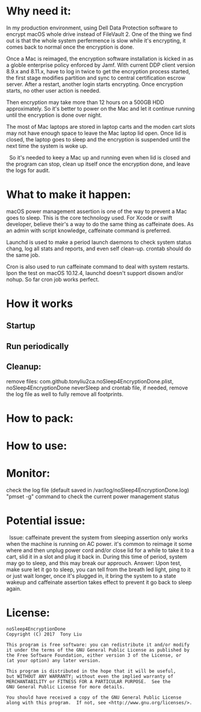Why need it:
============
   In my production environment, using Dell Data Protection software to encrypt macOS whole drive instead of FileVault 2. One of the thing we find out is that the whole system perfermence is slow while it's encrypting, it comes back to normal once the encryption is done.
   
   Once a Mac is reimaged, the encryption software installation is kicked in as a globle enterprise policy enforced by Jamf. With current DDP client version 8.9.x and 8.11.x, have to log in twice to get the encryption process started, the first stage modifies partition and sync to central certification escrow server. After a restart, another login starts encrypting. Once encryption starts, no other user action is needed.
   
   Then encryption may take more than 12 hours on a 500GB HDD approximately. So it's better to power on the Mac and let it continue running until the encryption is done over night.
   
   The most of Mac laptops are stored in laptop carts and the moden cart slots may not have enough space to leave the Mac laptop lid open. Once lid is closed, the laptop goes to sleep and the encryption is suspended until the next time the system is woke up.

   So it's needed to keey a Mac up and running even when lid is closed and the program can stop, clean up itself once the encryption done, and leave the logs for audit.

What to make it happen:
=====================
   macOS power management assertion is one of the way to prevent a Mac goes to sleep. This is the core technology used. For Xcode or swift developer, believe their's a way to do the same thing as caffeinate does. As an admin with script knowledge, caffeinate command is preferred.
  
  Launchd is used to make a period launch daemons to check system status chang, log all stats and reports, and even self clean-up. crontab should do the same job.
  
  Cron is also used to run caffeinate command to deal with system restarts. Ipon the test on macOS 10.12.4, launchd doesn't support disown and/or nohup. So far cron job works perfect.

How it works
============
Startup
-------

Run periodically
----------------

Cleanup:
--------
  remove files: com.github.tonyliu2ca.noSleep4EncryptionDone.plist, noSleep4EncryptionDone neverSleep and crontab file,
  if needed, remove the log file as well to fully remove all footprints.

How to pack:
===========

How to use:
===========

Monitor:
========
  check the log file (default saved in /var/log/noSleep4EncryptionDone.log)
  "pmset -g" command to check the current power management status



Potential issue:
===========
   Issue: caffeinate prevent the system from sleeping assertion only works when the machine is running on AC power. it's common to reimage it some where and then unplug power cord and/or close lid for a while to take it to a cart, slid it in a slot and plug it back in. During this time of period, system may go to sleep, and this may break our approuch.
   Answer: Upon test, make sure let it go to sleep, you can tell from the breath led light, ping to it or just wait longer, once it's plugged in, it bring the system to a state wakeup and caffeinate assertion takes effect to prevent it go back to sleep again.


License:
========
    noSleep4EncryptionDone
    Copyright (C) 2017  Tony Liu

    This program is free software: you can redistribute it and/or modify
    it under the terms of the GNU General Public License as published by
    the Free Software Foundation, either version 3 of the License, or
    (at your option) any later version.

    This program is distributed in the hope that it will be useful,
    but WITHOUT ANY WARRANTY; without even the implied warranty of
    MERCHANTABILITY or FITNESS FOR A PARTICULAR PURPOSE.  See the
    GNU General Public License for more details.

    You should have received a copy of the GNU General Public License
    along with this program.  If not, see <http://www.gnu.org/licenses/>.
